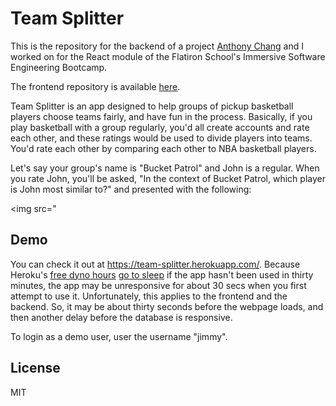 # Team Splitter

This is the repository for the backend of a project <a href="https://github.com/awchang12">Anthony Chang</a> and I worked on for the React module of the Flatiron School's Immersive Software Engineering Bootcamp.

The frontend repository is available <a href="https://github.com/orenmagid/team_splitter_frontend">here</a>.

Team Splitter is an app designed to help groups of pickup basketball players choose teams fairly, and have fun in the process. Basically, if you play basketball with a group regularly, you'd all create accounts and rate each other, and these ratings would be used to divide players into teams. You'd rate each other by comparing each other to NBA basketball players.

Let's say your group's name is "Bucket Patrol" and John is a regular. When you rate John, you'll be asked, "In the context of Bucket Patrol, which player is John most similar to?" and presented with the following:

<img src="


## Demo

You can check it out at https://team-splitter.herokuapp.com/. Because Heroku's <a href="https://devcenter.heroku.com/articles/free-dyno-hours">free dyno hours</a> <a href="https://devcenter.heroku.com/articles/free-dyno-hours#dyno-sleeping">go to sleep</a> if the app hasn't been used in thirty minutes, the app may be unresponsive for about 30 secs when you first attempt to use it. Unfortunately, this applies to the frontend and the backend. So, it may be about thirty seconds before the webpage loads, and then another delay before the database is responsive.


To login as a demo user, user the username "jimmy".


## License

MIT
